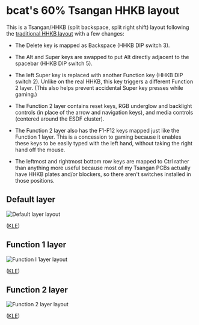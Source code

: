 # bcat's 60% Tsangan HHKB layout

This is a Tsangan/HHKB (split backspace, split right shift) layout following
the [traditional HHKB layout](https://deskthority.net/wiki/HHKB_Professional2)
with a few changes:

* The Delete key is mapped as Backspace (HHKB DIP switch 3).

* The Alt and Super keys are swapped to put Alt directly adjacent to the
spacebar (HHKB DIP switch 5).

* The left Super key is replaced with another Function key (HHKB DIP switch 2).
Unlike on the real HHKB, this key triggers a different Function 2 layer. (This
also helps prevent accidental Super key presses while gaming.)

* The Function 2 layer contains reset keys, RGB underglow and backlight
controls (in place of the arrow and navigation keys), and media controls
(centered around the ESDF cluster).

* The Function 2 layer also has the F1-F12 keys mapped just like the Function 1
layer. This is a concession to gaming because it enables these keys to be
easily typed with the left hand, without taking the right hand off the mouse.

* The leftmost and rightmost bottom row keys are mapped to Ctrl rather than
anything more useful because most of my Tsangan PCBs actually have HHKB plates
and/or blockers, so there aren't switches installed in those positions.

## Default layer

![Default layer layout](https://i.imgur.com/3tBxms8.png)

([KLE](http://www.keyboard-layout-editor.com/#/gists/86b33d75aa6f56d8781ab3d8475f4e77))

## Function 1 layer

![Function l 1ayer layout](https://i.imgur.com/jn4HtA5.png)

([KLE](http://www.keyboard-layout-editor.com/#/gists/f6311fd7e315de781143b80eb040a551))

## Function 2 layer

![Function 2 layer layout](https://i.imgur.com/4Jdw9eL.png)

([KLE](http://www.keyboard-layout-editor.com/#/gists/65ac939caec878401603bc36290852d4))

